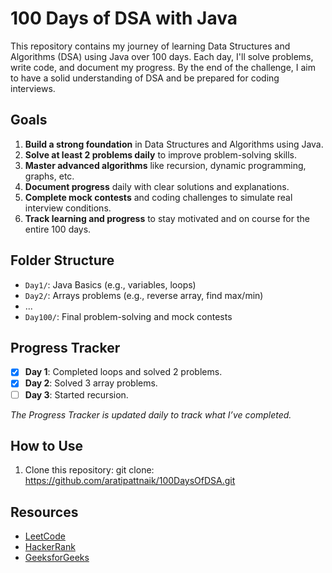 # 100 Days of DSA with Java

This repository contains my journey of learning Data Structures and Algorithms (DSA) using Java over 100 days. Each day, I'll solve problems, write code, and document my progress. By the end of the challenge, I aim to have a solid understanding of DSA and be prepared for coding interviews.

## Goals
1. **Build a strong foundation** in Data Structures and Algorithms using Java.
2. **Solve at least 2 problems daily** to improve problem-solving skills.
3. **Master advanced algorithms** like recursion, dynamic programming, graphs, etc.
4. **Document progress** daily with clear solutions and explanations.
5. **Complete mock contests** and coding challenges to simulate real interview conditions.
6. **Track learning and progress** to stay motivated and on course for the entire 100 days.

## Folder Structure
- `Day1/`: Java Basics (e.g., variables, loops)
- `Day2/`: Arrays problems (e.g., reverse array, find max/min)
- ...
- `Day100/`: Final problem-solving and mock contests

## Progress Tracker
- [x] **Day 1**: Completed loops and solved 2 problems.
- [x] **Day 2**: Solved 3 array problems.
- [ ] **Day 3**: Started recursion.

*The Progress Tracker is updated daily to track what I’ve completed.*

## How to Use
1. Clone this repository:
  git clone: https://github.com/aratipattnaik/100DaysOfDSA.git

## Resources
- [LeetCode](https://leetcode.com/)
- [HackerRank](https://www.hackerrank.com/)
- [GeeksforGeeks](https://www.geeksforgeeks.org/)
